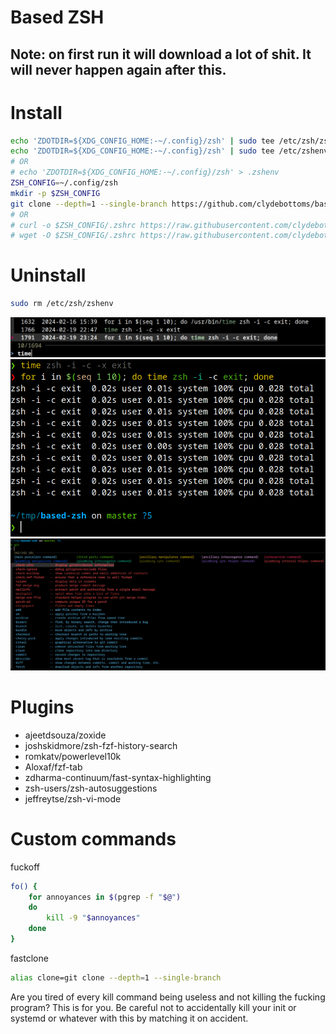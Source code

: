 # Based ZSH

## Note: on first run it will download a lot of shit. It will never happen again after this.

# Install
```zsh
echo 'ZDOTDIR=${XDG_CONFIG_HOME:-~/.config}/zsh' | sudo tee /etc/zsh/zshenv
echo 'ZDOTDIR=${XDG_CONFIG_HOME:-~/.config}/zsh' | sudo tee /etc/zshenv
# OR
# echo 'ZDOTDIR=${XDG_CONFIG_HOME:-~/.config}/zsh' > .zshenv
ZSH_CONFIG=~/.config/zsh
mkdir -p $ZSH_CONFIG
git clone --depth=1 --single-branch https://github.com/clydebottoms/based-zsh $ZSH_CONFIG
# OR
# curl -o $ZSH_CONFIG/.zshrc https://raw.githubusercontent.com/clydebottoms/based-zsh/main/.zshrc
# wget -O $ZSH_CONFIG/.zshrc https://raw.githubusercontent.com/clydebottoms/based-zsh/main/.zshrc
```

# Uninstall
```zsh
sudo rm /etc/zsh/zshenv
```

![fzf-history](assets/fzf-history.png)
![prompt](assets/prompt.png)
![fzf-completions](assets/completions.png)

# Plugins
- ajeetdsouza/zoxide
- joshskidmore/zsh-fzf-history-search
- romkatv/powerlevel10k
- Aloxaf/fzf-tab
- zdharma-continuum/fast-syntax-highlighting
- zsh-users/zsh-autosuggestions
- jeffreytse/zsh-vi-mode

# Custom commands

fuckoff
```zsh
fo() {
	for annoyances in $(pgrep -f "$@")
	do
		kill -9 "$annoyances"
	done
}
```

fastclone
```zsh
alias clone=git clone --depth=1 --single-branch
```

Are you tired of every kill command being useless and not killing the fucking program? This is for you. Be careful not to accidentally kill your init or systemd or whatever with this by matching it on accident.